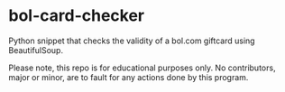 # bol-card-checker
Python snippet that checks the validity of a bol.com giftcard using BeautifulSoup.

Please note, this repo is for educational purposes only. No contributors, major or minor, are to fault for any actions done by this program.

